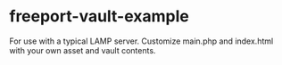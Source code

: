 # freeport-vault-example

For use with a typical LAMP server.  Customize main.php and index.html with your own asset and vault contents.
